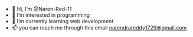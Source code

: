 - 👋 Hi, I’m @Naren-Red-11
- 👀 I’m interested in programming
- 🌱 I’m currently learning web development
- 📫 you can reach me through this email narendrareddy1729@gmail.com

<!---
Naren-Red-11/Naren-Red-11 is a ✨ special ✨ repository because its `README.md` (this file) appears on your GitHub profile.
You can click the Preview link to take a look at your changes.
--->
